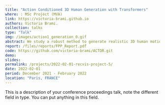 ```yaml
---
title: "Action Conditioned 3D Human Generation with Transformers"
where: : MSc Project (MVA)
link: https://victoria-brami.github.io
authors: Victoria Brami.
collection: talks
type: "Talk"
img: /images/action1_generation_0.gif
abstract: We study a robust method to generate realistic 3D human motions which relies on the training of a Variational Auto Encoder. We intent to improve the proposed model through the use of PARE, another pose inference model. We show that exploiting PARE renders better synthetic motions on NTU RGB dataset. We then test the model on more challenging motions like gymnastic floor and beam exercises on a handmade dataset built from FineGym.
report: /files/reports/FPP_Report.pdf
code: https://github.com/victoria-brami/ACTOR.git
demo:
slides: 
permalink: /projects/2022-02-01-recvis-project-5/
date: 2022-02-01
period: December 2021 - February 2022
location: "Paris, FRANCE"
---
```


This is a description of your conference proceedings talk, note the different field in type. You can put anything in this field.
